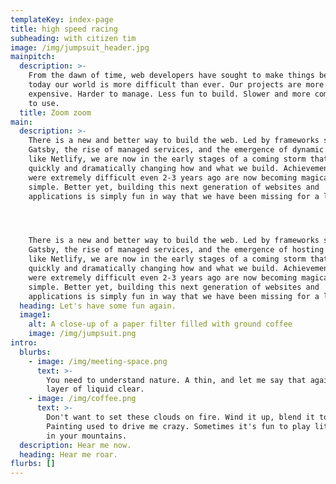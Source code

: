 ```yaml
---
templateKey: index-page
title: high speed racing
subheading: with citizen tim
image: /img/jumpsuit_header.jpg
mainpitch:
  description: >-
    From the dawn of time, web developers have sought to make things better. But
    today our world is more difficult than ever. Our projects are more
    expensive. Harder to manage. Less fun to build. Slower and more complicated
    to use.
  title: Zoom zoom
main:
  description: >-
    There is a new and better way to build the web. Led by frameworks such as
    Gatsby, the rise of managed services, and the emergence of dynamic platforms
    like Netlify, we are now in the early stages of a coming storm that is
    quickly and dramatically changing how and what we build. Achievements that
    were extremely difficult even 2-3 years ago are now becoming magically
    simple. Better yet, building this next generation of websites and
    applications is simply fun in way that we have been missing for a long time.




    There is a new and better way to build the web. Led by frameworks such as
    Gatsby, the rise of managed services, and the emergence of hosting platforms
    like Netlify, we are now in the early stages of a coming storm that is
    quickly and dramatically changing how and what we build. Achievements that
    were extremely difficult even 2-3 years ago are now becoming magically
    simple. Better yet, building this next generation of websites and
    applications is simply fun in way that we have been missing for a long time.
  heading: Let's have some fun again.
  image1:
    alt: A close-up of a paper filter filled with ground coffee
    image: /img/jumpsuit.png
intro:
  blurbs:
    - image: /img/meeting-space.png
      text: >-
        You need to understand nature. A thin, and let me say that again, a THIN
        layer of liquid clear. 
    - image: /img/coffee.png
      text: >-
        Don't want to set these clouds on fire. Wind it up, blend it together.
        Painting used to drive me crazy. Sometimes it's fun to play little games
        in your mountains. 
  description: Hear me now.
  heading: Hear me roar.
flurbs: []
---
```


